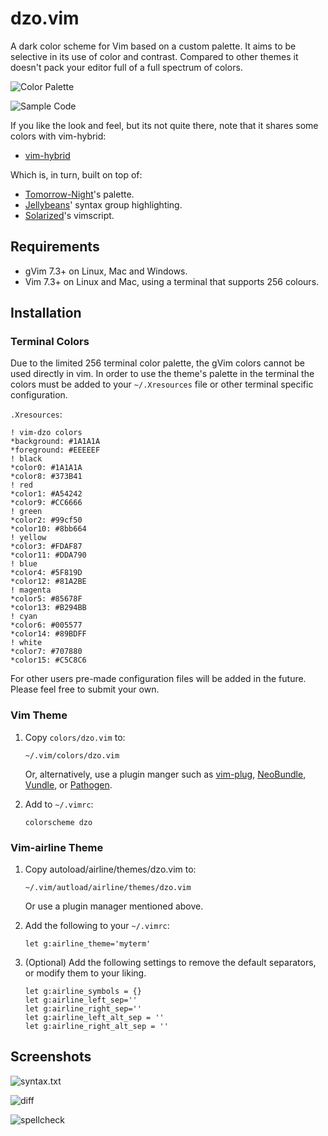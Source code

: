 # dzo.vim

A dark color scheme for Vim based on a custom palette. It aims to be selective
in its use of color and contrast. Compared to other themes it doesn't pack your
editor full of a full spectrum of colors.

![Color Palette](http://i.imgur.com/xvltx46.png)

![Sample Code](http://i.imgur.com/TWZLGt4.png)

If you like the look and feel, but its not quite there, note that it
shares some colors with vim-hybrid:

-	[vim-hybrid](https://github.com/w0ng/vim-hybrid)

Which is, in turn, built on top of:

-	[Tomorrow-Night](https://github.com/chriskempson/vim-tomorrow-theme)'s palette.
-	[Jellybeans](https://github.com/nanotech/jellybeans.vim)' syntax group highlighting.
-	[Solarized](https://github.com/altercation/vim-colors-solarized)'s vimscript.

## Requirements

-   gVim 7.3+ on Linux, Mac and Windows.
-   Vim 7.3+ on Linux and Mac, using a terminal that supports 256 colours.

## Installation

### Terminal Colors

Due to the limited 256 terminal color palette, the gVim colors cannot be used
directly in vim. In order to use the theme's palette in the terminal the colors
must be added to your `~/.Xresources` file or other terminal specific
configuration.

`.Xresources`:
```
! vim-dzo colors
*background: #1A1A1A
*foreground: #EEEEEF
! black
*color0: #1A1A1A
*color8: #373B41
! red
*color1: #A54242
*color9: #CC6666
! green
*color2: #99cf50
*color10: #8bb664
! yellow
*color3: #FDAF87
*color11: #DDA790
! blue
*color4: #5F819D
*color12: #81A2BE
! magenta
*color5: #85678F
*color13: #B294BB
! cyan
*color6: #005577
*color14: #89BDFF
! white
*color7: #707880
*color15: #C5C8C6
```

For other users pre-made configuration files will be added in the future. Please feel free to submit your own.

### Vim Theme

1.  Copy `colors/dzo.vim` to:

    ```
    ~/.vim/colors/dzo.vim
    ```

    Or, alternatively, use a plugin manger such as
    [vim-plug](https://github.com/junegunn/vim-plug),
    [NeoBundle](https://github.com/Shougo/neobundle.vim),
    [Vundle](https://github.com/gmarik/Vundle.vim), or
    [Pathogen](https://github.com/tpope/vim-pathogen).

2.  Add to `~/.vimrc`:

    ```vim
    colorscheme dzo
    ```

### Vim-airline Theme

1.  Copy autoload/airline/themes/dzo.vim to:

    ```
    ~/.vim/autload/airline/themes/dzo.vim
    ```

    Or use a plugin manager mentioned above.

2. Add the following to your `~/.vimrc`:

    ```vim
    let g:airline_theme='myterm'
    ```

3. (Optional) Add the following settings to remove the default separators, or
modify them to your liking.

    ```vim
    let g:airline_symbols = {}
    let g:airline_left_sep=''
    let g:airline_right_sep=''
    let g:airline_left_alt_sep = ''
    let g:airline_right_alt_sep = ''
    ```
## Screenshots

![syntax.txt](http://i.imgur.com/f0AVcKU.png)

![diff](http://i.imgur.com/g54PqLM.png)

![spellcheck](http://i.imgur.com/vzbf0L6.png)


